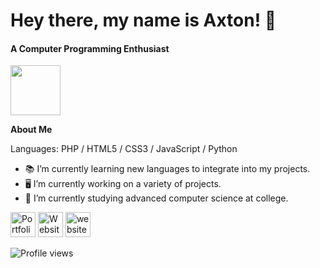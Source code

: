 # Hey there, my name is Axton! 👋
#### A Computer Programming Enthusiast
<img height="80px" src="https://discord.c99.nl/widget/theme-3/360832097495285761.png" />

**About Me**

Languages: PHP / HTML5 / CSS3 / JavaScript / Python

- 📚 I’m currently learning new languages to integrate into my projects.
- 🖥️ I’m currently working on a variety of projects.
- 🏫 I’m currently studying advanced computer science at college.

[<img src='https://cdn.discordapp.com/attachments/765690365256007692/1015419482467991583/user.png' alt='Portfolio' height='40'>](https://axtonprice.me)  [<img src='https://cdn.discordapp.com/attachments/765690365256007692/1015419482719658064/globe.png' alt='Website' height='40'>](https://axtonprice.com)  [<img src='https://cdn.discordapp.com/attachments/765690365256007692/1015419482224738374/discord.png' alt='website' height='40'>](https://discord.gg/dP3MuBATGc)  

<!-- [![Top Langs](https://github-readme-stats.vercel.app/api/top-langs/?username=axtonprice)](https://github.com/anuraghazra/github-readme-stats) -->

![Profile views](https://profile-counter.glitch.me/axtonprice/count.svg)
